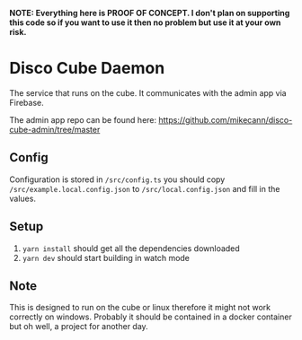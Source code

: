 **NOTE: Everything here is PROOF OF CONCEPT. I don't plan on supporting this code so if you want to use it then no problem but use it at your own risk.**

# Disco Cube Daemon

The service that runs on the cube. It communicates with the admin app via Firebase.

The admin app repo can be found here: https://github.com/mikecann/disco-cube-admin/tree/master

## Config

Configuration is stored in `/src/config.ts` you should copy `/src/example.local.config.json` to `/src/local.config.json` and fill in the values.

## Setup

1. `yarn install` should get all the dependencies downloaded
2. `yarn dev` should start building in watch mode

## Note

This is designed to run on the cube or linux therefore it might not work correctly on windows. Probably it should be contained in a docker container but oh well, a project for another day.

